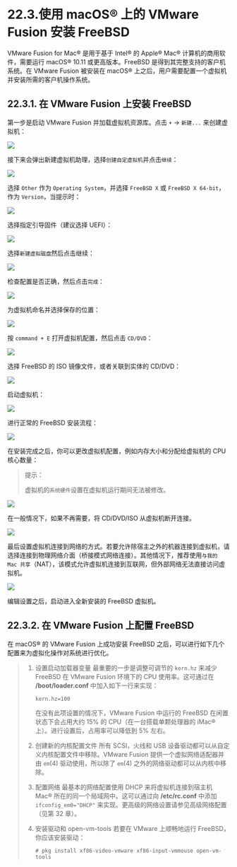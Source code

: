 # 22.3.使用 macOS® 上的 VMware Fusion 安装 FreeBSD

VMware Fusion for Mac® 是用于基于 Intel® 的 Apple® Mac® 计算机的商用软件，需要运行 macOS® 10.11 或更高版本。FreeBSD 是得到其完整支持的客户机系统。在 VMware Fusion 被安装在 macOS® 上之后，用户需要配置一个虚拟机并安装所需的客户机操作系统。

## 22.3.1. 在 VMware Fusion 上安装 FreeBSD

第一步是启动 VMware Fusion 并加载虚拟机资源库。点击 `+` → `新建...` 来创建虚拟机：

![](../.gitbook/assets/vmware-freebsd01.png)

接下来会弹出新建虚拟机助理，选择`创建自定虚拟机`并点击`继续`：

![](../.gitbook/assets/vmware-freebsd02.png)

选择 `Other` 作为 `Operating System`，并选择 `FreeBSD X` 或 `FreeBSD X 64-bit`， 作为 `Version`，当提示时：

![](../.gitbook/assets/vmware-freebsd03.png)

选择指定引导固件（建议选择 UEFI）：

![](../.gitbook/assets/vmware-freebsd04.png)

选择`新建虚拟磁盘`然后点击继续：

![](../.gitbook/assets/vmware-freebsd05.png)

检查配置是否正确，然后点击`完成`：

![](../.gitbook/assets/vmware-freebsd06.png)

为虚拟机命名并选择保存的位置：

![](../.gitbook/assets/vmware-freebsd07.png)

按 `command + E` 打开虚拟机配置，然后点击 `CD/DVD`：

![](../.gitbook/assets/vmware-freebsd08.png)

选择 FreeBSD 的 ISO 镜像文件，或者关联到实体的 CD/DVD：

![](../.gitbook/assets/vmware-freebsd09.png)

启动虚拟机：

![](../.gitbook/assets/vmware-freebsd10.png)

进行正常的 FreeBSD 安装流程：

![](../.gitbook/assets/vmware-freebsd11.png)

在安装完成之后，你可以更改虚拟机配置，例如内存大小和分配给虚拟机的 CPU 核心数量：

> 提示：
>
> 虚拟机的`系统硬件`设置在虚拟机运行期间无法被修改。

![](../.gitbook/assets/vmware-freebsd12.png)

在一般情况下，如果不再需要，将 CD/DVD/ISO 从虚拟机断开连接。

![](../.gitbook/assets/vmware-freebsd09.png)

最后设置虚拟机连接到网络的方式。若要允许除宿主之外的机器连接到虚拟机，请选择连接到物理网络介面（桥接模式网络连接）。其他情况下，推荐使用`与我的 Mac 共享`（NAT），该模式允许虚拟机连接到互联网，但外部网络无法直接访问虚拟机。

![](../.gitbook/assets/vmware-freebsd13.png)

编辑设置之后，启动进入全新安装的 FreeBSD 虚拟机。

## 22.3.2. 在 VMware Fusion 上配置 FreeBSD

在 macOS® 的 VMware Fusion 上成功安装 FreeBSD 之后，可以进行如下几个配置来为虚拟化操作对系统进行优化。

> 1.  设置启动加载器变量 最重要的一步是调整可调节的 `kern.hz` 来减少 FreeBSD 在 VMware Fusion 环境下的 CPU 使用率。这可通过在 **/boot/loader.conf** 中加入如下一行来实现：
>
>     ```
>     kern.hz=100
>     ```
>
>     在没有此项设置的情况下，VMware Fusion 中运行的 FreeBSD 在闲置状态下会占用大约 15% 的 CPU（在一台搭载单颗处理器的 iMac® 上）。进行设置后，占用率可以降低到 5% 左右。
> 2. 创建新的内核配置文件 所有 SCSI，火线和 USB 设备驱动都可以从自定义内核配置文件中移除。VMware Fusion 提供一个虚拟网络适配器并由 `em`(4) 驱动使用，所以除了 `em`(4) 之外的网络驱动都可以从内核中移除。
> 3. 配置网络 最基本的网络配置使用 DHCP 来将虚拟机连接到宿主机 Mac® 所在的同一个局域网中。这可以通过向 **/etc/rc.conf** 中添加 `ifconfig_em0="DHCP"` 来实现。更高级的网络设置请参见高级网络配置（见第 32 章）。
> 4.  安装驱动和 open-vm-tools 若要在 VMware 上顺畅地运行 FreeBSD，你应该安装驱动：
>
>     ```
>     # pkg install xf86-video-vmware xf86-input-vmmouse open-vm-tools
>     ```
